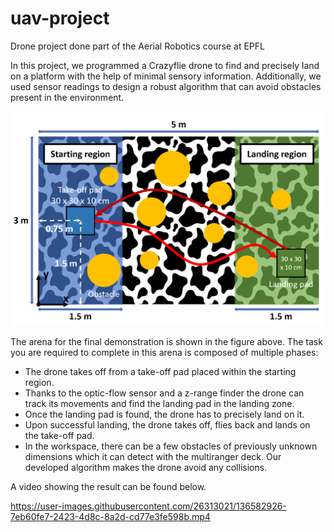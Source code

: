 # uav-project
Drone project done part of the Aerial Robotics course at EPFL 

In this project, we programmed a Crazyflie drone to find and precisely land on a
platform with the help of minimal sensory information. Additionally, we used sensor readings to design a robust algorithm that can avoid obstacles present in the environment.
<p align="center">
  <img src="drone_project_map.PNG" width="600" title="Arena Sketch">
</p>

The arena for the final demonstration is shown in the figure above. The task you are required
to complete in this arena is composed of multiple phases:
* The drone takes off from a take-off pad placed within the starting region.
* Thanks to the optic-flow sensor and a z-range finder the drone can track its
movements and find the landing pad in the landing zone.
* Once the landing pad is found, the drone has to precisely land on it.
* Upon successful landing, the drone takes off, flies back and lands on the take-off pad.
* In the workspace, there can be a few obstacles of previously unknown dimensions
which it can detect with the multiranger deck. Our developed algorithm makes the drone avoid any collisions.

A video showing the result can be found below. 

https://user-images.githubusercontent.com/26313021/136582926-7eb60fe7-2423-4d8c-8a2d-cd77e3fe598b.mp4

